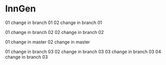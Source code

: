 # InnGen
01 change in branch 01
02 change in branch 01

01 change in branch 02
02 change in branch 02


01 change in master
02 change in master

01 change in branch 03
02 change in branch 03
03 change in branch 03
04 change in branch 03
